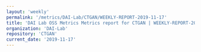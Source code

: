 ```yaml
---
layout: 'weekly'
permalink: '/metrics/DAI-Lab/CTGAN/WEEKLY-REPORT-2019-11-17'
title: 'DAI Lab OSS Metrics Metrics report for CTGAN | WEEKLY-REPORT-2019-11-17'
organization: 'DAI-Lab'
repository: 'CTGAN'
current_date: '2019-11-17'
---
```

